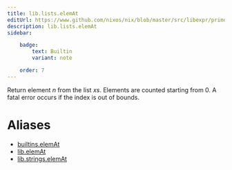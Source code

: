 ```yaml
---
title: lib.lists.elemAt
editUrl: https://www.github.com/nixos/nix/blob/master/src/libexpr/primops.cc
description: lib.lists.elemAt
sidebar:

    badge:
        text: Builtin
        variant: note

    order: 7
---
```


Return element *n* from the list *xs*. Elements are counted starting
from 0. A fatal error occurs if the index is out of bounds.


# Aliases

- [builtins.elemAt](/nix-doc-comments/reference/builtins/builtins-elemat)
- [lib.elemAt](/nix-doc-comments/reference/lib/lib-elemat)
- [lib.strings.elemAt](/nix-doc-comments/reference/lib/strings/lib-strings-elemat)


